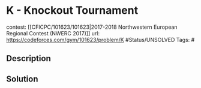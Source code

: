 # K - Knockout Tournament

contest: [[CFICPC/101623/101623|2017-2018 Northwestern European Regional Contest (NWERC 2017)]]
url: https://codeforces.com/gym/101623/problem/K
#Status/UNSOLVED
Tags: #

## Description

## Solution

